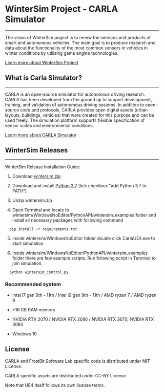 # WinterSim Project - CARLA Simulator

-------

The vision of WinterSim project is to renew the services and products of smart and autonomous vehicles. The main goal is to produce research and data about the functionality of the most common sensors in vehicles in winter conditions by utilizing game engine technologies.

[Learn more about WinterSim Project](https://wintersim.fi/)

## What is Carla Simulator?

-------

CARLA is an open-source simulator for autonomous driving research. CARLA has been developed from the ground up to support development, training, and validation of autonomous driving systems. In addition to open-source code and protocols, CARLA provides open digital assets (urban layouts, buildings, vehicles) that were created for this purpose and can be used freely. The simulation platform supports flexible specification of sensor suites and environmental conditions.

[Learn more about CARLA Simulator](http://carla.org/)


## WinterSim Releases

-------

WinterSim Release Installation Guide:

1. Download [wintersim.zip](https://a3s.fi/swift/v1/AUTH_8811c563a60e4395828a2393f44e064b/Releases/wintersim.zip)

2. Download and install [Python 3.7](https://www.python.org/downloads/release/python-370/) (tick checkbox “add Python 3.7 to PATH”)

3. Unzip wintersim.zip

4. Open Terminal and locate to wintersim/WindowsNoEditor/PythonAPI/wintersim_examples folder and install all necessary packages with following command

  ```
    pip install -r requirements.txt
  ```
  
5. Inside wintersim/WindowsNoEditor folder double click CarlaUE4.exe to start simulation

6. Inside wintersim/WindowsNoEditor/PythonAPI/wintersim_examples folder there are few example scripts. Run following script in Terminal to join simulation.

  ```
    python wintersim_control.py
  ```

### Recommended system


 - Intel i7 gen 9th - 11th / Intel i9 gen 9th - 11th / AMD ryzen 7 / AMD ryzen 9

 - +16 GB RAM memory

 - NVIDIA RTX 2070 / NVIDIA RTX 2080 / NVIDIA RTX 3070, NVIDIA RTX 3080

 - Windows 10


License
-------

CARLA and FrostBit Software Lab specific code is distributed under MIT License.

CARLA specific assets are distributed under CC-BY License.

Note that UE4 itself follows its own license terms.
